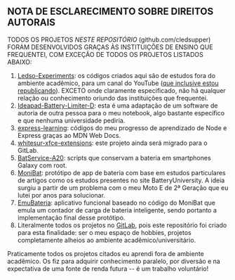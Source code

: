 ## NOTA DE ESCLARECIMENTO SOBRE DIREITOS AUTORAIS

TODOS OS PROJETOS *NESTE REPOSITÓRIO* (github.com\/cledsupper) FORAM DESENVOLVIDOS GRAÇAS ÀS INSTITUIÇÕES DE ENSINO QUE FREQUENTEI, COM EXCEÇÃO DE TODOS OS PROJETOS LISTADOS ABAIXO:

1. [Ledso-Experiments](https://github.com/cledsupper/Ledso-Experiments): os códigos criados aqui são de estudos fora do ambiente acadêmico, para um canal do YouTube ([que inclusive estou republicando](https://www.youtube.com/channel/UCLaPbBMEC9LsOhF_pTecEqw)). EXCETO onde claramente especificado, não há qualquer relação ou conhecimento oriundo das instituições que frequentei.
2. [Ideapad-Battery-Limiter-D](https://github.com/cledsupper/Ideapad-Battery-Limiter-D): esta é uma adaptação de um software de autoria de outra pessoa para o meu notebook, algo bastante específico e que nenhuma universidade pediria.
3. [express-learning](https://github.com/cledsupper/express-learning): códigos do meu progresso de aprendizado de Node e Express graças ao MDN Web Docs.
4. [whitesur-xfce-extensions](https://github.com/cledsupper/whitesur-xfce-extensions): este projeto ainda será migrado para o GitLab.
5. [BatService-A20](https://github.com/cledsupper/batservice-a20): scripts que conservam a bateria em smartphones Galaxy com root.
6. [MoniBat](https://github.com/cledsupper/monibat/): protótipo de app de bateria com base em estudos particulares de artigos como os estudos presentes no site BatteryUniversity. A ideia surgiu a partir de um problema com o meu Moto E de 2ª Geração que eu lutei por anos para solucionar.
7. [EmuBateria](https://t.me/emubateria): aplicativo funcional baseado no código do MoniBat que emula um contador de carga de bateria inteligente, sendo portanto a implementação final desse protótipo.
8. Literalmente todos os projetos no [GitLab](https://gitlab.com/cledsupper), pois este repositório foi criado para esta finalidade: ser o meu espaço de hobbies, projetos completamente alheios ao ambiente acadêmico/universitário.

Praticamente todos os projetos citados eu aprendi fora de ambiente acadêmico. Os fiz para adquirir conhecimento paralelo, por diversão e na expectativa de uma fonte de renda futura -- é um trabalho voluntário!
